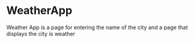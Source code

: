 # WeatherApp
Weather App is a page for entering the name of the city and a page that displays the city is weather  
